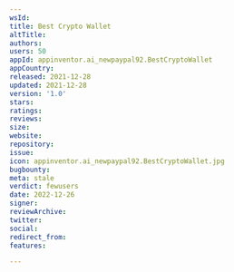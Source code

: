 ```yaml
---
wsId: 
title: Best Crypto Wallet
altTitle: 
authors: 
users: 50
appId: appinventor.ai_newpaypal92.BestCryptoWallet
appCountry: 
released: 2021-12-28
updated: 2021-12-28
version: '1.0'
stars: 
ratings: 
reviews: 
size: 
website: 
repository: 
issue: 
icon: appinventor.ai_newpaypal92.BestCryptoWallet.jpg
bugbounty: 
meta: stale
verdict: fewusers
date: 2022-12-26
signer: 
reviewArchive: 
twitter: 
social: 
redirect_from: 
features: 

---
```


  